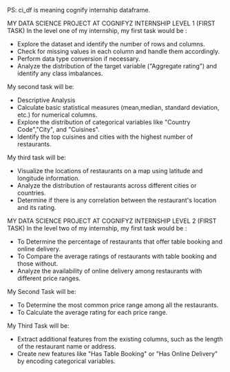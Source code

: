 PS: ci_df is meaning cognify internship dataframe.

MY DATA SCIENCE PROJECT AT COGNIFYZ INTERNSHIP LEVEL 1 (FIRST TASK)
In the level one of my internship, my first task would be :
- Explore the dataset and identify the number of rows and columns.
- Check for missing values in each column and handle them accordingly.
- Perform data type conversion if necessary.
- Analyze the distribution of the target variable ("Aggregate rating") and identify any class imbalances.


My second task will be:
- Descriptive Analysis
- Calculate basic statistical measures (mean,median, standard deviation, etc.) for numerical columns.
- Explore the distribution of categorical variables like "Country Code","City", and "Cuisines".
- Identify the top cuisines and cities with the highest number of restaurants.

My third task will be:
- Visualize the locations of restaurants on a map using latitude and longitude information.
- Analyze the distribution of restaurants across different cities or countries.
- Determine if there is any correlation between the restaurant's location and its rating.


MY DATA SCIENCE PROJECT AT COGNIFYZ INTERNSHIP LEVEL 2 (FIRST TASK)
In the level two of my internship, my first task would be :

- To Determine the percentage of restaurants that offer table booking and online delivery.
- To Compare the average ratings of restaurants with table booking and those without.
- Analyze the availability of online delivery among restaurants with different price ranges.

My Second Task will be:
- To Determine the most common price range among all the restaurants.
- To Calculate the average rating for each price range.


My Third Task will be:
- Extract additional features from the existing columns, such as the length of the restaurant name or address.
- Create new features like "Has Table Booking" or "Has Online Delivery" by encoding categorical variables.